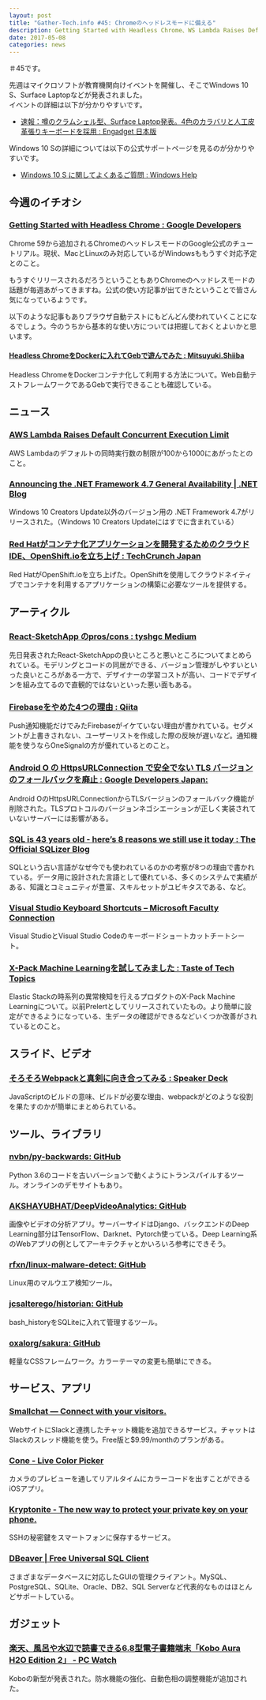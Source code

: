```yaml
---
layout: post
title: "Gather-Tech.info #45: Chromeのヘッドレスモードに備える"
description: Getting Started with Headless Chrome、WS Lambda Raises Default Concurrent Execution Limit、React-SketchApp のpros/cons など
date: 2017-05-08
categories: news
---
```


＃45です。

先週はマイクロソフトが教育機関向けイベントを開催し、そこでWindows 10 S、Surface Laptopなどが発表されました。  
イベントの詳細は以下が分かりやすいです。

- [速報：噂のクラムシェル型、Surface Laptop発表。4色のカラバリと人工皮革張りキーボードを採用 : Engadget 日本版](http://japanese.engadget.com/2017/05/02/surface-surface-laptop-4/)

Windows 10 Sの詳細については以下の公式サポートページを見るのが分かりやすいです。

- [Windows 10 S に関してよくあるご質問 : Windows Help](https://support.microsoft.com/ja-jp/help/4020089/windows-10-s-faq)

## 今週のイチオシ

### [Getting Started with Headless Chrome : Google Developers](https://developers.google.com/web/updates/2017/04/headless-chrome)

Chrome 59から追加されるChromeのヘッドレスモードのGoogle公式のチュートリアル。現状、MacとLinuxのみ対応しているがWindowsももうすぐ対応予定とのこと。

もうすぐリリースされるだろうということもありChromeのヘッドレスモードの話題が毎週あがってきますね。公式の使い方記事が出てきたということで皆さん気になっているようです。

以下のような記事もありブラウザ自動テストにもどんどん使われていくことになるでしょう。今のうちから基本的な使い方については把握しておくとよいかと思います。

#### [Headless ChromeをDockerに入れてGebで遊んでみた : Mitsuyuki.Shiiba](http://bufferings.hatenablog.com/entry/2017/05/03/181713)

Headless ChromeをDockerコンテナ化して利用する方法について。Web自動テストフレームワークであるGebで実行できることも確認している。

## ニュース

### [AWS Lambda Raises Default Concurrent Execution Limit](https://aws.amazon.com/jp/about-aws/whats-new/2017/05/aws-lambda-raises-default-concurrent-execution-limit/)

AWS Lambdaのデフォルトの同時実行数の制限が100から1000にあがったとのこと。

### [Announcing the .NET Framework 4.7 General Availability | .NET Blog](https://blogs.msdn.microsoft.com/dotnet/2017/05/02/announcing-the-net-framework-4-7-general-availability/)

Windows 10 Creators Update以外のバージョン用の .NET Framework 4.7がリリースされた。（Windows 10 Creators Updateにはすでに含まれている）

### [Red Hatがコンテナ化アプリケーションを開発するためのクラウドIDE、OpenShift.ioを立ち上げ : TechCrunch Japan](http://jp.techcrunch.com/2017/05/03/20170502red-hat-launches-openshift-io-an-online-ide-for-building-container-based-applications/)

Red HatがOpenShift.ioを立ち上げた。OpenShiftを使用してクラウドネイティブでコンテナを利用するアプリケーションの構築に必要なツールを提供する。

## アーティクル

### [React-SketchApp のpros/cons : tyshgc  Medium](https://medium.com/@tyshgc/react-sketchapp-proscons-2778efdc05a2)

先日発表されたReact-SketchAppの良いところと悪いところについてまとめられている。モデリングとコードの同居ができる、バージョン管理がしやすいといった良いところがある一方で、デザイナーの学習コストが高い、コードでデザインを組み立てるので直観的ではないといった悪い面もある。

### [Firebaseをやめた4つの理由 : Qiita](http://qiita.com/ko2ic/items/3d25d41971636a28cc1c)

Push通知機能だけでみたFirebaseがイケていない理由が書かれている。セグメントが上書きされない、ユーザーリストを作成した際の反映が遅いなど。通知機能を使うならOneSignalの方が優れているとのこと。

### [Android O の HttpsURLConnection で安全でない TLS バージョンのフォールバックを廃止 : Google Developers Japan:](https://developers-jp.googleblog.com/2017/05/android-o-to-drop-insecure-tls-version.html)

Android OのHttpsURLConnectionからTLSバージョンのフォールバック機能が削除された。TLSプロトコルのバージョンネゴシエーションが正しく実装されていないサーバーには影響がある。

### [SQL is 43 years old - here’s 8 reasons we still use it today : The Official SQLizer Blog](http://blog.sqlizer.io/posts/sql-43/)

SQLという古い言語がなぜ今でも使われているのかの考察が8つの理由で書かれている。データ用に設計された言語として優れている、多くのシステムで実績がある、知識とコミュニティが豊富、スキルセットがユビキタスである、など。

### [Visual Studio Keyboard Shortcuts – Microsoft Faculty Connection](https://blogs.msdn.microsoft.com/uk_faculty_connection/2017/05/04/visual-studio-keyboard-shortcuts/)

Visual StudioとVisual Studio Codeのキーボードショートカットチートシート。

### [X-Pack Machine Learningを試してみました : Taste of Tech Topics](http://acro-engineer.hatenablog.com/entry/2017/05/05/123000)

Elastic Stackの時系列の異常検知を行えるプロダクトのX-Pack Machine Learningについて。以前Prelertとしてリリースされていたもの。より簡単に設定ができるようになっている、生データの確認ができるなどいくつか改善がされているとのこと。

## スライド、ビデオ

### [そろそろWebpackと真剣に向き合ってみる : Speaker Deck](https://speakerdeck.com/naotobt/sorosorowebpacktozhen-jian-nixiang-kihe-tutemiru)

JavaScriptのビルドの意味、ビルドが必要な理由、webpackがどのような役割を果たすのかが簡単にまとめられている。

## ツール、ライブラリ

### [nvbn/py-backwards: GitHub](https://github.com/nvbn/py-backwards)

Python 3.6のコードを古いバーションで動くようにトランスパイルするツール。オンラインのデモサイトもあり。

### [AKSHAYUBHAT/DeepVideoAnalytics: GitHub](https://github.com/AKSHAYUBHAT/DeepVideoAnalytics)

画像やビデオの分析アプリ。サーバーサイドはDjango、バックエンドのDeep Learning部分はTensorFlow、Darknet、Pytorch使っている。Deep Learning系のWebアプリの例としてアーキテクチャとかいろいろ参考にできそう。

### [rfxn/linux-malware-detect: GitHub](https://github.com/rfxn/linux-malware-detect)

Linux用のマルウエア検知ツール。

### [jcsalterego/historian: GitHub](https://github.com/jcsalterego/historian)

bash_historyをSQLiteに入れて管理するツール。

### [oxalorg/sakura: GitHub](https://github.com/oxalorg/sakura)

軽量なCSSフレームワーク。カラーテーマの変更も簡単にできる。

## サービス、アプリ

### [Smallchat — Connect with your visitors.](https://small.chat/)

WebサイトにSlackと連携したチャット機能を追加できるサービス。チャットはSlackのスレッド機能を使う。Free版と$9.99/monthのプランがある。

### [Cone - Live Color Picker](https://coneapp.io/)

カメラのプレビューを通してリアルタイムにカラーコードを出すことができるiOSアプリ。

### [Kryptonite - The new way to protect your private key on your phone.](https://krypt.co/)

SSHの秘密鍵をスマートフォンに保存するサービス。

### [DBeaver | Free Universal SQL Client](http://dbeaver.jkiss.org/)

さまざまなデータベースに対応したGUIの管理クライアント。MySQL、PostgreSQL、SQLite、Oracle、DB2、SQL Serverなど代表的なものはほとんどサポートしている。

## ガジェット

### [楽天、風呂や水辺で読書できる6.8型電子書籍端末「Kobo Aura H2O Edition 2」 - PC Watch](http://pc.watch.impress.co.jp/docs/news/1058015.html)

Koboの新型が発表された。防水機能の強化、自動色相の調整機能が追加された。